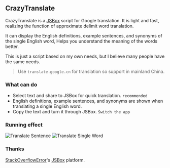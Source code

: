 ## CrazyTranslate

CrazyTranslate is a [JSBox](https://jsboxbbs.com) script for Google translation. It is light and fast, realizing the function of approximate delimit word translation.

It can display the English definitions, example sentences, and synonyms of the single English word, Helps you understand the meaning of the words better.

This is just a script based on my own needs, but I believe many people have the same needs.

> Use `translate.google.cn` for translation so support in mainland China.

### What can do

- Select text and share to JSBox for quick translation. `recommended`
- English definitions, example sentences, and synonyms are shown when translating a single English word.
- Copy the text and turn it through JSBox. `Switch the app`

### Running effect

![Translate Sentence](http://wx1.sinaimg.cn/large/a6e9cb00ly1g4vs501bl1g20a00hs7wh.gif) ![Translate Single Word](http://wx1.sinaimg.cn/large/a6e9cb00ly1g4vs3rs4h5g20a00hskjm.gif)

### Thanks

[StackOverflowError](https://weibo.com/0x00eeee)'s [JSBox](https://jsboxbbs.com) platform.
